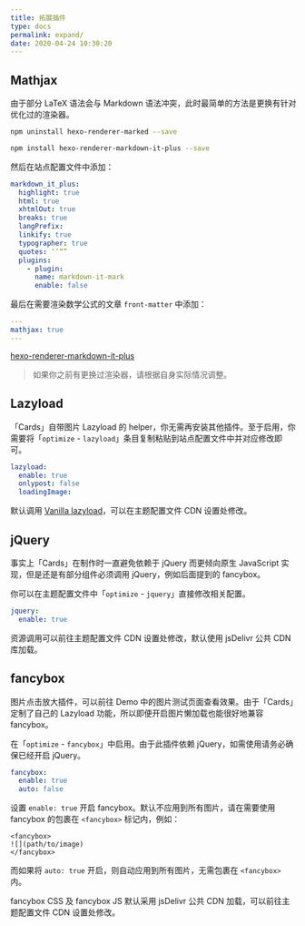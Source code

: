 ```yaml
---
title: 拓展插件
type: docs
permalink: expand/
date: 2020-04-24 10:30:20
---
```




## Mathjax

由于部分 LaTeX 语法会与 Markdown 语法冲突，此时最简单的方法是更换有针对优化过的渲染器。

```bash
npm uninstall hexo-renderer-marked --save

npm install hexo-renderer-markdown-it-plus --save
```

然后在站点配置文件中添加：

```yaml
markdown_it_plus:
  highlight: true
  html: true
  xhtmlOut: true
  breaks: true
  langPrefix:
  linkify: true
  typographer: true
  quotes: ‘’“”
  plugins:
    - plugin:
      name: markdown-it-mark
      enable: false
```

最后在需要渲染数学公式的文章 `front-matter` 中添加：

```yaml
---
mathjax: true
---
```

[hexo-renderer-markdown-it-plus](https://github.com/CHENXCHEN/hexo-renderer-markdown-it-plus) 

>   如果你之前有更换过渲染器，请根据自身实际情况调整。

## Lazyload

「Cards」自带图片 Lazyload 的 helper，你无需再安装其他插件。至于启用，你需要将「`optimize` - `lazyload`」条目复制粘贴到站点配置文件中并对应修改即可。

```yaml
lazyload:
  enable: true
  onlypost: false
  loadingImage: 
```

默认调用 [Vanilla lazyload](https://github.com/verlok/lazyload)，可以在主题配置文件 CDN 设置处修改。

## jQuery

事实上「Cards」在制作时一直避免依赖于 jQuery 而更倾向原生 JavaScript 实现，但是还是有部分组件必须调用 jQuery，例如后面提到的 fancybox。

你可以在主题配置文件中「`optimize` - `jquery`」直接修改相关配置。

```yaml
jquery: 
  enable: true
```

资源调用可以前往主题配置文件 CDN 设置处修改，默认使用 jsDelivr 公共 CDN 库加载。

## fancybox

图片点击放大插件，可以前往 Demo 中的图片测试页面查看效果。由于「Cards」定制了自己的 Lazyload 功能，所以即便开启图片懒加载也能很好地兼容 fancybox。

在「`optimize` - `fancybox`」中启用。由于此插件依赖 jQuery，如需使用请务必确保已经开启 jQuery。

```yaml
fancybox: 
  enable: true
  auto: false
```

设置 `enable: true` 开启 fancybox。默认不应用到所有图片，请在需要使用 fancybox 的包裹在 `<fancybox>` 标记内，例如：

```
<fancybox>
![](path/to/image)
</fancybox>
```

 而如果将 `auto: true` 开启，则自动应用到所有图片，无需包裹在 `<fancybox>` 内。

fancybox CSS 及 fancybox JS 默认采用 jsDelivr 公共 CDN 加载，可以前往主题配置文件 CDN 设置处修改。